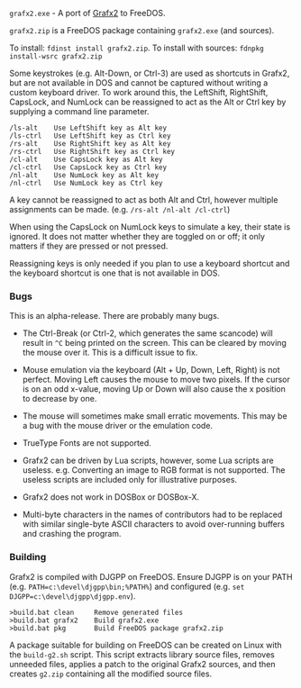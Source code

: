 `grafx2.exe` - A port of [Grafx2](http://grafx2.chez.com/) to FreeDOS.

`grafx2.zip` is a FreeDOS package containing `grafx2.exe` (and sources).

To install: `fdinst install grafx2.zip`. To install with sources: `fdnpkg install-wsrc grafx2.zip`

Some keystrokes (e.g. Alt-Down, or Ctrl-3) are used as shortcuts in Grafx2, but
are not available in DOS and cannot be captured without writing a custom
keyboard driver. To work around this, the LeftShift, RightShift, CapsLock, and
NumLock can be reassigned to act as the Alt or Ctrl key by supplying a command
line parameter.

    /ls-alt    Use LeftShift key as Alt key
    /ls-ctrl   Use LeftShift key as Ctrl key
    /rs-alt    Use RightShift key as Alt key
    /rs-ctrl   Use RightShift key as Ctrl key
    /cl-alt    Use CapsLock key as Alt key
    /cl-ctrl   Use CapsLock key as Ctrl key
    /nl-alt    Use NumLock key as Alt key
    /nl-ctrl   Use NumLock key as Ctrl key

A key cannot be reassigned to act as both Alt and Ctrl, however multiple
assignments can be made. (e.g. `/rs-alt /nl-alt /cl-ctrl`)

When using the CapsLock on NumLock keys to simulate a key, their state is
ignored. It does not matter whether they are toggled on or off; it only matters
if they are pressed or not pressed. 

Reassigning keys is only needed if you plan to use a keyboard shortcut and the
keyboard shortcut is one that is not available in DOS.

### Bugs

This is an alpha-release. There are probably many bugs.

* The Ctrl-Break (or Ctrl-2, which generates the same scancode) will result in
`^C` being printed on the screen. This can be cleared by moving the mouse
over it. This is a difficult issue to fix.

* Mouse emulation via the keyboard (Alt + Up, Down, Left, Right) is not perfect.
Moving Left causes the mouse to move two pixels. If the cursor is on an odd
x-value, moving Up or Down will also cause the x position to decrease by one.

* The mouse will sometimes make small erratic movements. This may be a bug
with the mouse driver or the emulation code.

* TrueType Fonts are not supported.

* Grafx2 can be driven by Lua scripts, however, some Lua scripts are useless.
e.g. Converting an image to RGB format is not supported. The useless scripts
are included only for illustrative purposes.

* Grafx2 does not work in DOSBox or DOSBox-X.

* Multi-byte characters in the names of contributors had to be replaced with
similar single-byte ASCII characters to avoid over-running buffers and crashing
the program.

### Building

Grafx2 is compiled with DJGPP on FreeDOS. Ensure DJGPP is on your PATH (e.g.
`PATH=c:\devel\djgpp\bin;%PATH%`) and configured (e.g.
`set DJGPP=c:\devel\djgpp\djgpp.env`).

    >build.bat clean     Remove generated files
    >build.bat grafx2    Build grafx2.exe
    >build.bat pkg       Build FreeDOS package grafx2.zip

A package suitable for building on FreeDOS can be created on Linux with the
`build-g2.sh` script. This script extracts library source files, removes
unneeded files, applies a patch to the original Grafx2 sources, and then
creates `g2.zip` containing all the modified source files.

